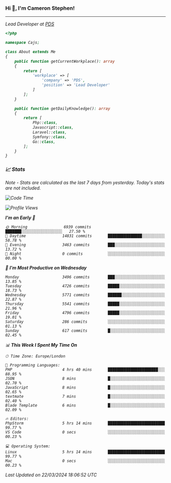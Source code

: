 ### Hi 👋, I'm Cameron Stephen!
<hr>
<p><em>Lead Developer at <a href="https://prindatasolutions.co.uk">PDS</a></p>


```php
<?php

namespace Cajs;

class About extends Me
{
    public function getCurrentWorkplace(): array
    {
        return [
            'workplace' => [
                'company' => 'PDS',
                'position' => 'Lead Developer'
            ]
        ];
    }

    public function getDailyKnowledge(): array
    {
        return [
            Php::class,
            Javascript::class,
            Laravel::class,
            Symfony::class,
            Go::class,
        ];
    }
}
```

### 📈 Stats
<p><em>Note - Stats are calculated as the last 7 days from yesterday. Today's stats are not included.</em></p>


<!--START_SECTION:waka-->
![Code Time](http://img.shields.io/badge/Code%20Time-3%2C745%20hrs-blue)

![Profile Views](http://img.shields.io/badge/Profile%20Views-0-blue)

**I'm an Early 🐤** 

```text
🌞 Morning                6939 commits        ███████░░░░░░░░░░░░░░░░░░   27.50 % 
🌆 Daytime                14831 commits       ███████████████░░░░░░░░░░   58.78 % 
🌃 Evening                3463 commits        ███░░░░░░░░░░░░░░░░░░░░░░   13.72 % 
🌙 Night                  0 commits           ░░░░░░░░░░░░░░░░░░░░░░░░░   00.00 % 
```
📅 **I'm Most Productive on Wednesday** 

```text
Monday                   3496 commits        ███░░░░░░░░░░░░░░░░░░░░░░   13.85 % 
Tuesday                  4726 commits        █████░░░░░░░░░░░░░░░░░░░░   18.73 % 
Wednesday                5771 commits        ██████░░░░░░░░░░░░░░░░░░░   22.87 % 
Thursday                 5541 commits        █████░░░░░░░░░░░░░░░░░░░░   21.96 % 
Friday                   4796 commits        █████░░░░░░░░░░░░░░░░░░░░   19.01 % 
Saturday                 286 commits         ░░░░░░░░░░░░░░░░░░░░░░░░░   01.13 % 
Sunday                   617 commits         █░░░░░░░░░░░░░░░░░░░░░░░░   02.45 % 
```


📊 **This Week I Spent My Time On** 

```text
🕑︎ Time Zone: Europe/London

💬 Programming Languages: 
PHP                      4 hrs 40 mins       ██████████████████████░░░   88.95 % 
JSON                     8 mins              █░░░░░░░░░░░░░░░░░░░░░░░░   02.70 % 
JavaScript               8 mins              █░░░░░░░░░░░░░░░░░░░░░░░░   02.65 % 
textmate                 7 mins              █░░░░░░░░░░░░░░░░░░░░░░░░   02.40 % 
Blade Template           6 mins              █░░░░░░░░░░░░░░░░░░░░░░░░   02.09 % 

🔥 Editors: 
PhpStorm                 5 hrs 14 mins       █████████████████████████   99.77 % 
VS Code                  0 secs              ░░░░░░░░░░░░░░░░░░░░░░░░░   00.23 % 

💻 Operating System: 
Linux                    5 hrs 14 mins       █████████████████████████   99.77 % 
Mac                      0 secs              ░░░░░░░░░░░░░░░░░░░░░░░░░   00.23 % 
```


 Last Updated on 22/03/2024 18:06:52 UTC
<!--END_SECTION:waka-->
